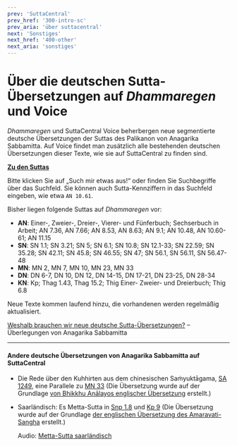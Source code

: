 ```yaml
---
prev: 'SuttaCentral'
prev_href: '300-intro-sc'
prev_aria: 'über suttacentral'
next: 'Sonstiges'
next_href: '400-other'
next_aria: 'sonstiges'
---
```

# Über die deutschen Sutta-Übersetzungen auf *Dhammaregen* und Voice

*Dhammaregen* und SuttaCentral Voice beherbergen neue segmentierte deutsche Übersetzungen der Suttas des Palikanon von Anagarika Sabbamitta. Auf Voice findet man zusätzlich alle bestehenden deutschen Übersetzungen dieser Texte, wie sie auf SuttaCentral zu finden sind.

[**Zu den Suttas**](https://dhammaregen.github.io/sutta)

Bitte klicken Sie auf „Such mir etwas aus!“ oder finden Sie Suchbegriffe über das Suchfeld. Sie können auch Sutta-Kennziffern in das Suchfeld eingeben, wie etwa `AN 10.61`.

Bisher liegen folgende Suttas auf *Dhammaregen* vor:
- **AN**: Einer-, Zweier-,  Dreier-, Vierer- und Fünferbuch; Sechserbuch in Arbeit; AN 7.36, AN 7.66; AN 8.53, AN 8.63; AN 9.1; AN 10.48, AN 10.60-61; AN 11.15
- **SN**: SN 1.1; SN 3.21; SN 5; SN 6.1; SN 10.8; SN 12.1-33; SN 22.59; SN 35.28; SN 42.11; SN 45.8; SN 46.55; SN 47; SN 56.1, SN 56.11, SN 56.47-48
- **MN**: MN 2, MN 7, MN 10, MN 23, MN 33
- **DN**: DN 6-7, DN 10, DN 12, DN 14-15, DN 17-21, DN 23-25, DN 28-34
- **KN**: Kp; Thag 1.43, Thag 15.2; Thig Einer- Zweier- und Dreierbuch; Thig 6.8

Neue Texte kommen laufend hinzu, die vorhandenen werden regelmäßig aktualisiert.

[Weshalb brauchen wir neue deutsche Sutta-Übersetzungen?](/dhammaregen/de/500-weshalb) – Überlegungen von Anagarika Sabbamitta

---
#### Andere deutsche Übersetzungen von Anagarika Sabbamitta auf SuttaCentral
- Die Rede über den Kuhhirten aus dem chinesischen Saṁyuktāgama, <a href="https://suttacentral.net/sa1249/de/sabbamitta" target="_blank">SA 1249</a>, eine Parallele zu <a href="https://voice.suttacentral.net/scv/index.html?r=0.02687837185806985#/sutta?search=mn33" target="_blank">MN 33</a> (Die Übersetzung wurde auf der Grundlage <a href="https://www.buddhismuskunde.uni-hamburg.de/pdf/5-personen/analayo/exemplary-qualities1.pdf" target="_blank">von Bhikkhu Anālayos englischer Übersetzung</a> erstellt.)
- Saarländisch: Es Metta-Sutta in <a href="https://suttacentral.net/snp1.8/sld/sabbamitta" target="_blank">Snp 1.8</a> und <a href="https://suttacentral.net/kp9/sld/sabbamitta" target="_blank">Kp 9</a> (Die Übersetzung wurde auf der Grundlage <a href="https://suttacentral.net/kp9/en/amaravati" target="_blank">der englischen Übersetzung des Amaravati-Sangha</a> erstellt.)  

  Audio: <a href="/dhammaregen/assets/audio/mettasutta-sld.mp3" target="_blank">Metta-Sutta saarländisch</a>
